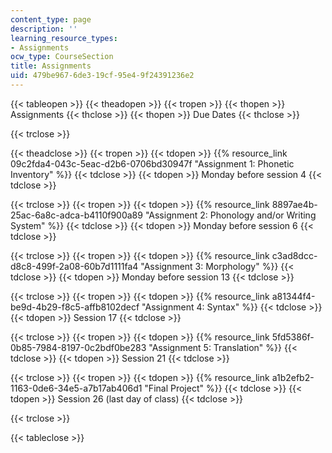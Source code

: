```yaml
---
content_type: page
description: ''
learning_resource_types:
- Assignments
ocw_type: CourseSection
title: Assignments
uid: 479be967-6de3-19cf-95e4-9f24391236e2
---
```


{{< tableopen >}}
{{< theadopen >}}
{{< tropen >}}
{{< thopen >}}
Assignments
{{< thclose >}}
{{< thopen >}}
Due Dates
{{< thclose >}}

{{< trclose >}}

{{< theadclose >}}
{{< tropen >}}
{{< tdopen >}}
{{% resource_link 09c2fda4-043c-5eac-d2b6-0706bd30947f "Assignment 1: Phonetic Inventory" %}}
{{< tdclose >}}
{{< tdopen >}}
Monday before session 4
{{< tdclose >}}

{{< trclose >}}
{{< tropen >}}
{{< tdopen >}}
{{% resource_link 8897ae4b-25ac-6a8c-adca-b4110f900a89 "Assignment 2: Phonology and/or Writing System" %}}
{{< tdclose >}}
{{< tdopen >}}
Monday before session 6
{{< tdclose >}}

{{< trclose >}}
{{< tropen >}}
{{< tdopen >}}
{{% resource_link c3ad8dcc-d8c8-499f-2a08-60b7d1111fa4 "Assignment 3: Morphology" %}}
{{< tdclose >}}
{{< tdopen >}}
Monday before session 13
{{< tdclose >}}

{{< trclose >}}
{{< tropen >}}
{{< tdopen >}}
{{% resource_link a81344f4-be9d-4b29-f8c5-affb8102decf "Assignment 4: Syntax" %}}
{{< tdclose >}}
{{< tdopen >}}
Session 17
{{< tdclose >}}

{{< trclose >}}
{{< tropen >}}
{{< tdopen >}}
{{% resource_link 5fd5386f-0b85-7984-8197-0c2bdf0be283 "Assignment 5: Translation" %}}
{{< tdclose >}}
{{< tdopen >}}
Session 21
{{< tdclose >}}

{{< trclose >}}
{{< tropen >}}
{{< tdopen >}}
{{% resource_link a1b2efb2-1163-0de6-34e5-a7b17ab406d1 "Final Project" %}}
{{< tdclose >}}
{{< tdopen >}}
Session 26 (last day of class)
{{< tdclose >}}

{{< trclose >}}

{{< tableclose >}}
